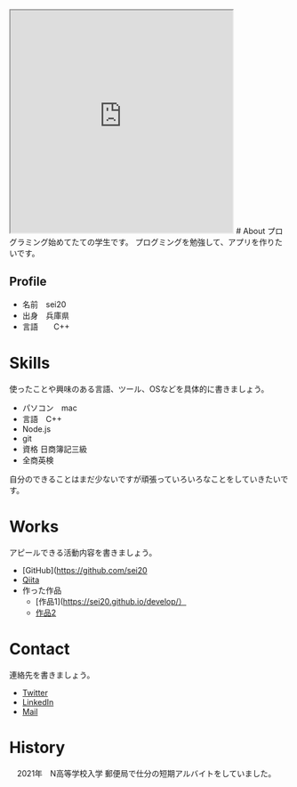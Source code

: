 
<iframe src="https://openprocessing.org/sketch/1518852/embed/" width="400" height="400"></iframe>
# <a name="header-1-8f7f4c1ce7a4f933663d10543562b096"></a> About
プログラミング始めてたての学生です。
プログミングを勉強して、アプリを作りたいです。

## <a name="header-2-cce99c598cfdb9773ab041d54c3d973a"></a> Profile
- 名前　sei20
- 出身　兵庫県
- 言語　　C++
# <a name="header-1-aa79c5d1cbe3d96218a92481bcfaa39c"></a> Skills
使ったことや興味のある言語、ツール、OSなどを具体的に書きましょう。
- パソコン　mac
- 言語　C++
- Node.js
- git
- 資格 日商簿記三級
- 全商英検

 自分のできることはまだ少ないですが頑張っていろいろなことをしていきたいです。

# <a name="header-1-7b8af977b90a67e053ff2667a26828fe"></a> Works
アピールできる活動内容を書きましょう。
- [GitHub](https://github.com/sei20
- [Qiita](QiitaのURL)
- 作った作品
  - [作品1](https://sei20.github.io/develop/）
  - [作品2](作品2のURL)

# <a name="header-1-bbaff12800505b22a853e8b7f4eb6a22"></a> Contact
連絡先を書きましょう。
- [Twitter](TwitterプロフィールのURL)
- [LinkedIn](LinkedInプロフィールのURL)
- [Mail](mailto:メールアドレス)

# <a name="header-1-16d2b386b2034b9488996466aaae0b57"></a> History
　2021年　N高等学校入学
 郵便局で仕分の短期アルバイトをしていました。

